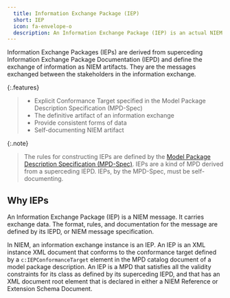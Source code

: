 ```yaml
---
  title: Information Exchange Package (IEP)
  short: IEP
  icon: fa-envelope-o
  description: An Information Exchange Package (IEP) is an actual NIEM message exchanged between stakeholders.  The format for this message is defined by the schemas and artifacts in its corresponding Information Exchange Package Documentation (IEPD).
---
```


Information Exchange Packages (IEPs) are derived from superceding
Information Exchange Package Documentation (IEPD) and define the exchange
of information as NIEM artifacts. They are the messages exchanged between
the stakeholders in the information exchange.

{:.features}
>
> - Explicit Conformance Target specified in the Model Package Description Specification (MPD-Spec)
> - The definitive artifact of an information exchange
> - Provide consistent forms of data
> - Self-documenting NIEM artifact

{:.note}
> The rules for constructing IEPs are defined by the [Model Package Description
> Specification (MPD-Spec)]({{site.data.links.mpd_spec}}).
> IEPs are a kind of MPD derived from a superceding
> IEPD. IEPs, by the MPD-Spec, must be self-documenting.

<!--more-->

## Why IEPs

An Information Exchange Package (IEP) is a NIEM message. It carries exchange data. The format, rules, and documentation for the message are defined by its IEPD, or NIEM message specification.

In NIEM, an information exchange instance is an IEP. An IEP is an XML instance XML document that conforms to the conformance target defined by a `c:IEPConformanceTarget` element in the MPD catalog document of a model package description. An IEP is a MPD that satisfies all the validity constraints for its class as defined by its superceding IEPD, and that has an XML document root element that is declared in either a NIEM Reference or Extension Schema Document.
